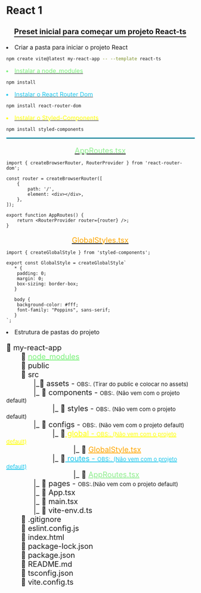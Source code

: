# React 1

<h3 style="text-align: center; text-decoration: underline; font-size: 20px; text-underline-offset: 6px;">
    Preset inicial para começar um projeto React-ts
</h3>

<li style="font-size:16px; margin-bottom: 10px">Criar a pasta para iniciar o projeto React</li>

```bash
npm create vite@latest my-react-app -- --template react-ts
```

<a href="#modules1">
    <li id="modules" style="font-size:16px; margin-bottom: 10px; color: #79f179">Instalar a node_modules</li>
</a>

```bash
npm install
```

<a href="#routes1">
    <li id="routes" style="font-size:16px; margin-bottom: 10px; color: #1dc6ec">
        Instalar o React Router Dom
    </li>
</a>

```bash
npm install react-router-dom
```

<a href="#styled1">
    <li id="styled" style="font-size:16px; margin-bottom: 10px; color: yellow">Instalar o Styled-Components</li>
</a>

```bash
npm install styled-components
```

<hr style="border: 1px solid #1dc6ec; width: 100%;">

<a href="#app">
    <p id="app1" style="font-size:20px;text-align:center;color:lightgreen; margin-bottom: 10px;">
        AppRoutes.tsx
    </p>
</a>

```tsx
import { createBrowserRouter, RouterProvider } from 'react-router-dom';

const router = createBrowserRouter([
	{
		path: '/',
		element: <div></div>,
	},
]);

export function AppRoutes() {
	return <RouterProvider router={router} />;
}
```
<a href="#global">
    <p id="global1" style="font-size:20px; text-align:center;color:orange ; margin-bottom: 10px;">
        GlobalStyles.tsx
    </p>
</a>

```tsx
import { createGlobalStyle } from 'styled-components';

export const GlobalStyle = createGlobalStyle`
   * {
    padding: 0;
    margin: 0;
    box-sizing: border-box;
   }

   body {
    background-color: #fff;
    font-family: "Poppins", sans-serif;
   }
`;
```

<li style="font-size:16px; margin-bottom: 10px;">Estrutura de pastas do projeto</li>

<p style="font-size: 20px;">
    📁 my-react-app<br>
        &nbsp;&nbsp;&nbsp;&nbsp;&nbsp;&nbsp;
    📁 <a href="#modules" id="modules1" style="color: #79f179;">node_modules</a> <br>
        &nbsp;&nbsp;&nbsp;&nbsp;&nbsp;&nbsp;
    📁 public <br>
        &nbsp;&nbsp;&nbsp;&nbsp;&nbsp;&nbsp;
    📂 src <br>
        &nbsp;&nbsp;&nbsp;&nbsp;&nbsp;&nbsp;&nbsp;&nbsp;&nbsp;&nbsp;&nbsp;&nbsp;
    |_📂 assets - <spam style="font-size: 15px">OBS:. (Tirar do public e colocar no assets)</spam> <br>
        &nbsp;&nbsp;&nbsp;&nbsp;&nbsp;&nbsp;&nbsp;&nbsp;&nbsp;&nbsp;&nbsp;&nbsp;
    |_ 📂 components - <spam style="font-size: 15px">OBS:. (Não vem com o projeto default)</spam> <br>
        &nbsp;&nbsp;&nbsp;&nbsp;&nbsp;&nbsp;&nbsp;&nbsp;&nbsp;&nbsp;&nbsp;&nbsp;&nbsp;&nbsp;&nbsp;&nbsp;&nbsp;&nbsp;&nbsp;&nbsp;&nbsp;
    |_ 📂 styles - <spam style="font-size: 15px">OBS:. (Não vem com o projeto default)</spam><br>
        &nbsp;&nbsp;&nbsp;&nbsp;&nbsp;&nbsp;&nbsp;&nbsp;&nbsp;&nbsp;&nbsp;&nbsp;
    |_ 📂 configs - <spam style="font-size: 15px">OBS:. (Não vem com o projeto default)</spam>  <br>
        &nbsp;&nbsp;&nbsp;&nbsp;&nbsp;&nbsp;&nbsp;&nbsp;&nbsp;&nbsp;&nbsp;&nbsp;&nbsp;&nbsp;&nbsp;&nbsp;&nbsp;&nbsp;&nbsp;&nbsp;&nbsp;
    |_ 📂<a href="#styled" id="styled1" style="color: yellow"> global - <spam style="font-size: 15px">OBS:. (Não vem com o projeto default)</spam></a><br>
        &nbsp;&nbsp;&nbsp;&nbsp;&nbsp;&nbsp;&nbsp;&nbsp;&nbsp;&nbsp;&nbsp;&nbsp;&nbsp;&nbsp;&nbsp;&nbsp;&nbsp;&nbsp;&nbsp;&nbsp;&nbsp;&nbsp;&nbsp;&nbsp;&nbsp;&nbsp;&nbsp;&nbsp;&nbsp;&nbsp;&nbsp;
    |_ 📄 <a href="#global1" id="global" style="color: orange">GlobalStyle.tsx</a> <br>
        &nbsp;&nbsp;&nbsp;&nbsp;&nbsp;&nbsp;&nbsp;&nbsp;&nbsp;&nbsp;&nbsp;&nbsp;&nbsp;&nbsp;&nbsp;&nbsp;&nbsp;&nbsp;&nbsp;&nbsp;&nbsp;
    |_ 📂<a href="#routes" id="routes1" style="color: #1dc6ec"> routes - <spam style="font-size: 15px">OBS:. (Não vem com o projeto default)</spam></a>   <br>
        &nbsp;&nbsp;&nbsp;&nbsp;&nbsp;&nbsp;&nbsp;&nbsp;&nbsp;&nbsp;&nbsp;&nbsp;&nbsp;&nbsp;&nbsp;&nbsp;&nbsp;&nbsp;&nbsp;&nbsp;&nbsp;&nbsp;&nbsp;&nbsp;&nbsp;&nbsp;&nbsp;&nbsp;&nbsp;&nbsp;&nbsp;
    |_ 📄 <a href="#app1" id="app" style="color: lightgreen">AppRoutes.tsx</a>  <br>
        &nbsp;&nbsp;&nbsp;&nbsp;&nbsp;&nbsp;&nbsp;&nbsp;&nbsp;&nbsp;&nbsp;&nbsp;
    |_ 📂 pages - <spam style="font-size: 15px">OBS:.(Não vem com o projeto default)</spam><br>
        &nbsp;&nbsp;&nbsp;&nbsp;&nbsp;&nbsp;&nbsp;&nbsp;&nbsp;&nbsp;&nbsp;&nbsp;
    |_ 📄 App.tsx <br>
        &nbsp;&nbsp;&nbsp;&nbsp;&nbsp;&nbsp;&nbsp;&nbsp;&nbsp;&nbsp;&nbsp;&nbsp;
    |_ 📄 main.tsx <br>
        &nbsp;&nbsp;&nbsp;&nbsp;&nbsp;&nbsp;&nbsp;&nbsp;&nbsp;&nbsp;&nbsp;&nbsp;
    |_ 📄 vite-env.d.ts <br>
        &nbsp;&nbsp;&nbsp;&nbsp;&nbsp;&nbsp;
    📄 .gitignore <br>
        &nbsp;&nbsp;&nbsp;&nbsp;&nbsp;&nbsp;
    📄 eslint.config.js <br>
            &nbsp;&nbsp;&nbsp;&nbsp;&nbsp;&nbsp;
    📄 index.html <br>
        &nbsp;&nbsp;&nbsp;&nbsp;&nbsp;&nbsp;
    📄 package-lock.json <br>
        &nbsp;&nbsp;&nbsp;&nbsp;&nbsp;&nbsp;
    📄 package.json <br>
        &nbsp;&nbsp;&nbsp;&nbsp;&nbsp;&nbsp;
    📄 README.md <br>
        &nbsp;&nbsp;&nbsp;&nbsp;&nbsp;&nbsp;
    📄 tsconfig.json <br>
        &nbsp;&nbsp;&nbsp;&nbsp;&nbsp;&nbsp;
    📄 vite.config.ts <br>
</p>
